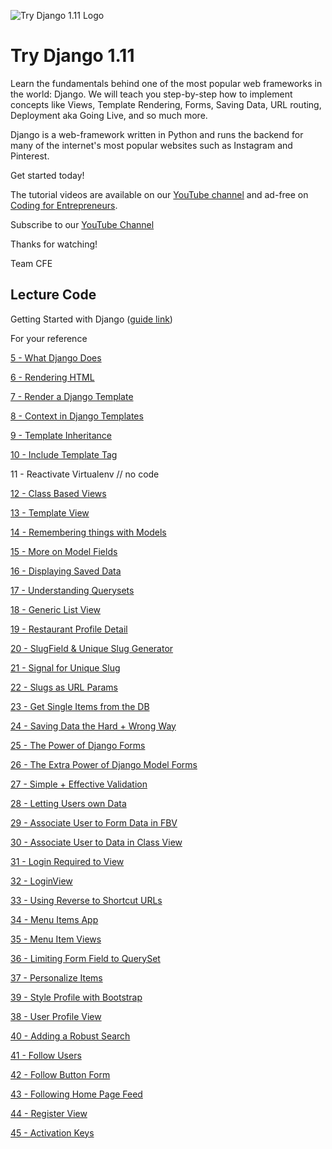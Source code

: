![Try Django 1.11 Logo](https://cfe2-static.s3-us-west-2.amazonaws.com/media/projects/try-django-111/images/share/try_django_1_11_share.png)

# Try Django 1.11

Learn the fundamentals behind one of the most popular web frameworks in the world: Django. We will teach you step-by-step how to implement concepts like Views, Template Rendering, Forms, Saving Data, URL routing, Deployment aka Going Live, and so much more.

Django is a web-framework written in Python and runs the backend for many of the internet's most popular websites such as Instagram and Pinterest.

Get started today!


The tutorial videos are available on our [YouTube channel](http://joincfe.com/youtube) and ad-free on [Coding for Entrepreneurs](http://joincfe.com/projects/).

Subscribe to our [YouTube Channel](http://joincfe.com/youtube)

Thanks for watching!

Team CFE


## Lecture Code

Getting Started with Django ([guide link](https://kirr.co/8mjnna))

For your reference

[5 - What Django Does](../../tree/720caed013d890e90a7f155965c747264bdcd37c)

[6 - Rendering HTML](../../tree/5abe4c102bdd6c182c3319763a462389c86e10e2)

[7 - Render a Django Template](../../tree/cbbc70cb115077a04195531b4d9d61631ccb387d)

[8 - Context in Django Templates](../../tree/36eeb84a68bf5a51c08d8d2b5671eaa2e3ed520d)

[9 - Template Inheritance](../../tree/01c54567daa8dda4b90df12a1b4a94e9b42c8206)

[10 - Include Template Tag](../../tree/6413d426f319669df9202fd98ec38f3e55d5df3b)

11 - Reactivate Virtualenv // no code

[12 - Class Based Views](../../tree/cb9b19a3b08fd9af59c7f59eca1a3a68af410304)

[13 - Template View](../../tree/47a2ff1af57f3ab4156a5f4142cede762e6d5e4e)

[14 - Remembering things with Models](../../tree/df96b79cd3885e11ed0a91b29463739da5490a67)

[15 - More on Model Fields](../../tree/4e9dfaf954057eade4a7b70f931791cef5b9d639)

[16 - Displaying Saved Data](../../tree/84d7e1100f435ca1db9d3c29a7204756340fb6ed)

[17 - Understanding Querysets](../../tree/96e6c820a095f799caf1586e1380002851156fa4)

[18 - Generic List View](../../tree/26cc050bc69587622c8311504318f3565bd37e7e)

[19 - Restaurant Profile Detail](../../tree/03e4bad83cdb7e5fe1bf84c009cdecc6149374bf)

[20 - SlugField & Unique Slug Generator](../../tree/841ed24dcc21bef9be86d74d4ec30b8fe42ab376)

[21 - Signal for Unique Slug](../../tree/acc9519afefe36db48f233c58e06dbd6397d56b1)

[22 - Slugs as URL Params](../../tree/970f0e562cdf1c31d2b556bd0dd5b5c92b5bba71)

[23 - Get Single Items from the DB](../../tree/6fb730eefa0c73eec319144e6de9feee128a962b)

[24 - Saving Data the Hard + Wrong Way](../../tree/1f20ab14a4529cd4233bd7ca34e16f07cc427d09)

[25 - The Power of Django Forms](../../tree/ac75e86395e0e7fa0e33f832348f12f3efa43bac)

[26 - The Extra Power of Django Model Forms](../../tree/0a77bc2ce3e6873d65e2c72f266d8826b072ea91)

[27 - Simple + Effective Validation](../../tree/5d17143758ce9ac88d9a0f7a018ea816716d7fa8)

[28 - Letting Users own Data](../../tree/76516cd04e670471ed7ef0b4a686ac6e85328153)

[29 - Associate User to Form Data in FBV](../../tree/9b4fc1b04541a0b51b63bc3be5b16456fb411564)

[30 - Associate User to Data in Class View](../../tree/8a75bdc160e05d1b58a838276f79cc023f06f98d)

[31 - Login Required to View](../../tree/008d1c90ba02e3341a2bc8f2ef4bf6fb49230401)

[32 - LoginView](../../tree/da86b59355f78d19bb7e2af477d47927e89b7f1c)

[33 - Using Reverse to Shortcut URLs](../../tree/ac5ae43e22007b7a88f0b54efc8c250ec8fc55bb)

[34 - Menu Items App](../../tree/a61c5ad1e2825772bce8ee3dfd82b0cd4641cedf)

[35 - Menu Item Views](../../tree/629ce3c85026201f5dcdb633455d739d2c97eaa5)

[36 - Limiting Form Field to QuerySet](../../tree/e6dd0d3f14355a7d66f91c95983aa109843e2e6a)

[37 - Personalize Items](../../tree/308ece4676c72133da7e9d7c6fa54567e9e1f15f)

[39 - Style Profile with Bootstrap](../../tree/069267ceed1d52a3f5a3528af147237bd283bbe6)

[38 - User Profile View](../../tree/bd786e5fa901880519c96c42b9e150df9e151841)

[40 - Adding a Robust Search](../../tree/295a30102d498fae4e5903cf977124abac467630)

[41 - Follow Users](../../tree/33156913213bd785afddb67dc9efa1c3efe2cbe0)

[42 - Follow Button Form](../../tree/63a05f38a5cfa8b522b0041c0cba47c95b9b3dbc)

[43 - Following Home Page Feed](../../tree/b5d0894ab5374be3d5818574b2d8f22dd858b230)

[44 - Register View](../../tree/02e6e4f904cc48294be18fc9312dae9076fab8b6)

[45 - Activation Keys](../../tree/4f8765494735582b16951a0f9827d193bb179ee6)

